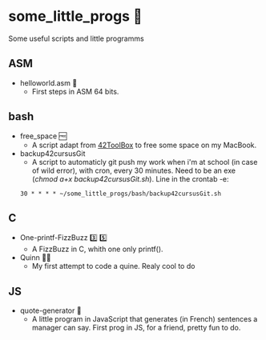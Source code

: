 # some_little_progs :memo:

Some useful scripts and little programms

## ASM
- helloworld.asm :floppy_disk:
	- First steps in ASM 64 bits.<br />

## bash
- free_space :free:
	- A script adapt from <a href="https://github.com/alexandregv/42toolbox">42ToolBox</a> to free some space on my MacBook.<br />
- backup42cursusGit
	- A script to automaticly git push my work when i'm at school (in case of wild error), with cron, every 30 minutes. Need to be an exe (<i>chmod a+x backup42cursusGit.sh</i>). Line in the crontab -e:
	```
	30 * * * * ~/some_little_progs/bash/backup42cursusGit.sh
	```

## C
- One-printf-FizzBuzz :three: :five:
	- A FizzBuzz in C, whith one only printf().<br />
- Quinn 👩‍⚕️ 
	- My first attempt to code a quine. Realy cool to do<br />

## JS
- quote-generator :scroll:
	- A little program in JavaScript that generates (in French) sentences a manager can say. First prog in JS, for a friend, pretty fun to do.<br />
